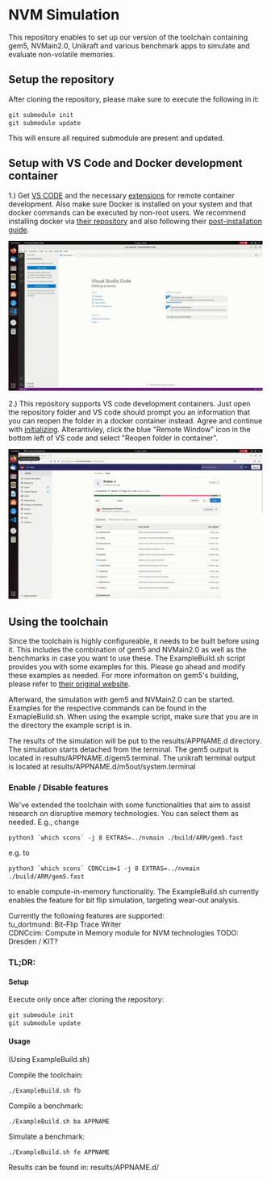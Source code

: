 # NVM Simulation
This repository enables to set up our version of the toolchain containing gem5, NVMain2.0, Unikraft and various benchmark apps to simulate and evaluate non-volatile memories.

## Setup the repository
After cloning the repository, please make sure to execute the following in it:
```
git submodule init
git submodule update
```
This will ensure all required submodule are present and updated.

## Setup with VS Code and Docker development container
1.) Get [VS CODE](https://code.visualstudio.com/) and the necessary [extensions](https://code.visualstudio.com/docs/remote/remote-overview) for remote container development. Also make sure Docker is installed on your system and that docker commands can be executed by non-root users. We recommend installing docker via [their repository](https://docs.docker.com/engine/install/ubuntu/#install-using-the-repository) and also following their [post-installation guide](https://docs.docker.com/engine/install/linux-postinstall/).

![alt text](img/extension.gif)

2.) This repository supports VS code development containers. Just open the repository folder and VS code should prompt you an information that you can reopen the folder in a docker container instead. Agree and continue with [initializing](#using-the-benchmarks). Alterantivley, click the blue "Remote Window" icon in the bottom left of VS code and select "Reopen folder in container".

![alt text](img/open.gif)

## Using the toolchain
Since the toolchain is highly configureable, it needs to be built before using it. This includes the combination of gem5 and NVMain2.0 as well as the benchmarks in case you want to use these. The ExampleBuild.sh script provides you with some examples for this. Please go ahead and modify these examples as needed. For more information on gem5's building, please refer to [their original website](https://www.gem5.org/).

Afterward, the simulation with gem5 and NVMain2.0 can be started. Examples for the respective commands can be found in the ExmapleBuild.sh. When using the example script, make sure that you are in the directory the example script is in.

The results of the simulation will be put to the results/APPNAME.d directory. The simulation starts detached from the terminal. The gem5 output is located in results/APPNAME.d/gem5.terminal. The unikraft terminal output is located at results/APPNAME.d/m5out/system.terminal

### Enable / Disable features
We've extended the toolchain with some functionalities that aim to assist research on disruptive memory technologies. You can select them as needed. E.g., change
```
python3 `which scons` -j 8 EXTRAS=../nvmain ./build/ARM/gem5.fast
```
e.g. to
```
python3 `which scons` CDNCcim=1 -j 8 EXTRAS=../nvmain ./build/ARM/gem5.fast
```
to enable compute-in-memory functionality. The ExampleBuild.sh currently enables the feature for bit flip simulation, targeting wear-out analysis.

Currently the following features are supported:  
tu_dortmund: Bit-Flip Trace Writer  
CDNCcim: Compute in Memory module for NVM technologies
TODO: Dresden / KIT?

### TL;DR:
#### Setup
Execute only once after cloning the repository:
```
git submodule init
git submodule update
```

#### Usage
(Using ExampleBuild.sh)

Compile the toolchain:
```
./ExampleBuild.sh fb
```

Compile a benchmark:
```
./ExampleBuild.sh ba APPNAME
```

Simulate a benchmark:
```
./ExampleBuild.sh fe APPNAME
```

Results can be found in: results/APPNAME.d/
